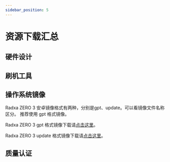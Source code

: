 ```yaml
---
sidebar_position: 5
---
```


# 资源下载汇总

## 硬件设计

## 刷机工具

## 操作系统镜像

Radxa ZERO 3 安卓镜像格式有两种，分别是gpt、update。可以看镜像文件名称区分。
推荐使用 gpt 格式镜像。

Radxa ZERO 3 gpt 格式镜像下载请[点击这里](https://github.com/radxa/manifests/releases/download/radxa-zero3-we-android11-rkr12-20240111/Radxa-Zero3WE-20231130-gpt.zip)。

Radxa ZERO 3 update 格式镜像下载请[点击这里](https://github.com/radxa/manifests/releases/download/Android11_Radxa_rk12_20231109/Radxa_ZERO_3W_3E_Android11_rkr12_20231109-update.zip)。

## 质量认证
